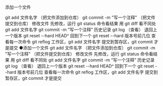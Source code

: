 添加一个文件

git add 文件名字  （把文件添加到仓库）
git commit -m "写一个注释"       （把文件提交到仓库）
修改文件
先修改，运行 git status 命令看结果
用 git diff 看不同处
git add 文件名字
git commit -m “写一个注释”
历史记录
git log           （查看）
退回上一个版本
git reset --hard HEAD^
回到下一个
git reset --hard 版本号前几位
查看每一次命令
 git reflog
工作区，git add 文件名字  提交到暂存区，git commit  才是提交    ●添加一个文件
git add 文件名字  （把文件添加到仓库）
git commit -m "写一个注释"       （把文件提交到仓库）
修改文件
先修改，运行 git status 命令看结果
用 git diff 看不同处
git add 文件名字
git commit -m “写一个注释”
历史记录
git log           （查看）
退回上一个版本
git reset --hard HEAD^
回到下一个
git reset --hard 版本号前几位
查看每一次命令
 git reflog
工作区，git add 文件名字  提交到暂存区，git commit  才是提交